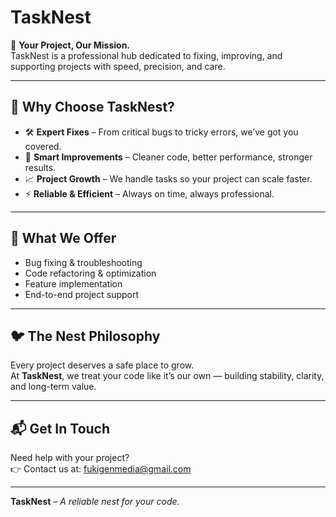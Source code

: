 # TaskNest

🚀 **Your Project, Our Mission.**  
TaskNest is a professional hub dedicated to fixing, improving, and supporting projects with speed, precision, and care.

---

## 🌟 Why Choose TaskNest?
- 🛠️ **Expert Fixes** – From critical bugs to tricky errors, we’ve got you covered.  
- 🔄 **Smart Improvements** – Cleaner code, better performance, stronger results.  
- 📈 **Project Growth** – We handle tasks so your project can scale faster.  
- ⚡ **Reliable & Efficient** – Always on time, always professional.  

---

## 💼 What We Offer
- Bug fixing & troubleshooting  
- Code refactoring & optimization  
- Feature implementation  
- End-to-end project support  

---

## 🐦 The Nest Philosophy
Every project deserves a safe place to grow.  
At **TaskNest**, we treat your code like it’s our own — building stability, clarity, and long-term value.  

---

## 📬 Get In Touch
Need help with your project?  
👉 Contact us at: [fukigenmedia@gmail.com](mailto:fukigenmedia@gmail.com)  

---

**TaskNest** – *A reliable nest for your code.*
